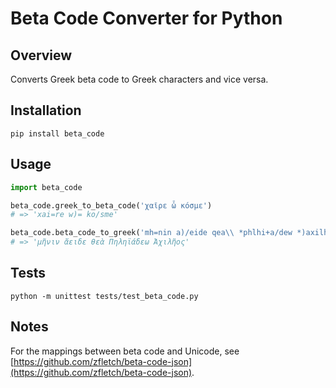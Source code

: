 # Beta Code Converter for Python

## Overview

Converts Greek beta code to Greek characters and vice versa.

## Installation

`pip install beta_code`

Usage
-----

```python
import beta_code

beta_code.greek_to_beta_code('χαῖρε ὦ κόσμε')
# => 'xai=re w)= ko/sme'

beta_code.beta_code_to_greek('mh=nin a)/eide qea\\ *phlhi+a/dew *)axilh=os')
# => 'μῆνιν ἄειδε θεὰ Πηληϊάδεω Ἀχιλῆος'

```

Tests
-----

`python -m unittest tests/test_beta_code.py`

Notes
-----

For the mappings between beta code and Unicode, see [https://github.com/zfletch/beta-code-json](https://github.com/zfletch/beta-code-json).

